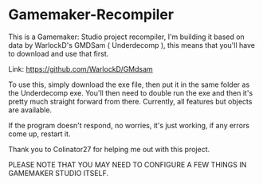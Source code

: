# Gamemaker-Recompiler
This is a Gamemaker: Studio project recompiler, I'm building it based on data by WarlockD's GMDSam ( Underdecomp ), this means that you'll have to download and use that first.

Link: https://github.com/WarlockD/GMdsam

To use this, simply download the exe file, then put it in the same folder as the Underdecomp exe.
You'll then need to double run the exe and then it's pretty much straight forward from there.
Currently, all features but objects are available.

If the program doesn't respond, no worries, it's just working, if any errors come up, restart it.

Thank you to Colinator27 for helping me out with this project.

PLEASE NOTE THAT YOU MAY NEED TO CONFIGURE A FEW THINGS IN GAMEMAKER STUDIO ITSELF.
